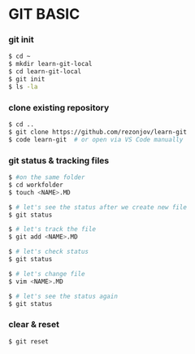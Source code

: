 # GIT BASIC



### git init
```bash
$ cd ~
$ mkdir learn-git-local
$ cd learn-git-local
$ git init
$ ls -la
```
 
### clone existing repository
```bash
$ cd ..
$ git clone https://github.com/rezonjov/learn-git
$ code learn-git  # or open via VS Code manually
```
  
### git status & tracking files 
```bash
$ #on the same folder
$ cd workfolder
$ touch <NAME>.MD

$ # let's see the status after we create new file
$ git status 

$ # let's track the file
$ git add <NAME>.MD

$ # let's check status
$ git status

$ # let's change file
$ vim <NAME>.MD

$ # let's see the status again
$ git status
```
 
### clear & reset

```bash 
$ git reset 
 
```
 